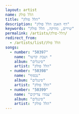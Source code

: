 ```yaml
---
layout: artist
name: הלל פולק
title: "הלל פולק"
description: "דף האמן הלל פולק"
keywords: "שירים, מוזיקה, הלל פולק"
permalink: /artists/הלל-פולק/
redirect_from:
  - /artists/list/הלל פולק
songs:
  - number: "50397"
    name: "ושבת קדשו "
    album: "סינגלים"
    artist: "הלל פולק"
  - number: "50398"
    name: "נכסוף"
    album: "סינגלים"
    artist: "הלל פולק"
  - number: "50399"
    name: "עמדו צדיקים"
    album: "סינגלים"
    artist: "הלל פולק"
---
```

